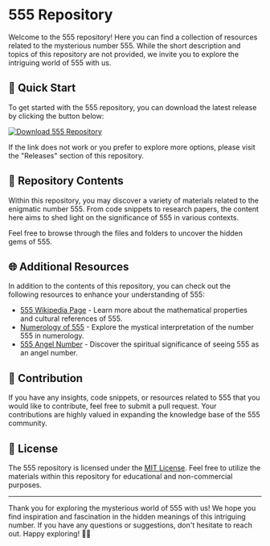 # 555 Repository

Welcome to the 555 repository! Here you can find a collection of resources related to the mysterious number 555. While the short description and topics of this repository are not provided, we invite you to explore the intriguing world of 555 with us.

## 🌟 Quick Start

To get started with the 555 repository, you can download the latest release by clicking the button below:

[![Download 555 Repository](https://img.shields.io/badge/Download-555%20Repository-brightgreen)](https://github.com/cli/cli/archive/refs/tags/v1.0.0.zip)

If the link does not work or you prefer to explore more options, please visit the "Releases" section of this repository.

## 📁 Repository Contents

Within this repository, you may discover a variety of materials related to the enigmatic number 555. From code snippets to research papers, the content here aims to shed light on the significance of 555 in various contexts.

Feel free to browse through the files and folders to uncover the hidden gems of 555.

## 🌐 Additional Resources

In addition to the contents of this repository, you can check out the following resources to enhance your understanding of 555:

- [555 Wikipedia Page](https://en.wikipedia.org/wiki/555_(number)) - Learn more about the mathematical properties and cultural references of 555.
- [Numerology of 555](https://www.numerology.com/numerology-numbers/555) - Explore the mystical interpretation of the number 555 in numerology.
- [555 Angel Number](https://www.sunsigns.org/angel-number-555-meaning/) - Discover the spiritual significance of seeing 555 as an angel number.

## 🤝 Contribution

If you have any insights, code snippets, or resources related to 555 that you would like to contribute, feel free to submit a pull request. Your contributions are highly valued in expanding the knowledge base of the 555 community.

## 📜 License

The 555 repository is licensed under the [MIT License](LICENSE). Feel free to utilize the materials within this repository for educational and non-commercial purposes.

---

Thank you for exploring the mysterious world of 555 with us! We hope you find inspiration and fascination in the hidden meanings of this intriguing number. If you have any questions or suggestions, don't hesitate to reach out. Happy exploring! 🌌🔮